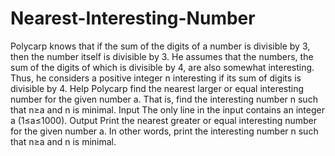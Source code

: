 # Nearest-Interesting-Number
Polycarp knows that if the sum of the digits of a number is divisible by 3, then the number itself is divisible by 3. He assumes that the numbers, the sum of the digits of which is divisible by 4, are also somewhat interesting. Thus, he considers a positive integer n interesting if its sum of digits is divisible by 4.  Help Polycarp find the nearest larger or equal interesting number for the given number a. That is, find the interesting number n such that n≥a and n is minimal.  Input The only line in the input contains an integer a (1≤a≤1000).  Output Print the nearest greater or equal interesting number for the given number a. In other words, print the interesting number n such that n≥a and n is minimal.  
